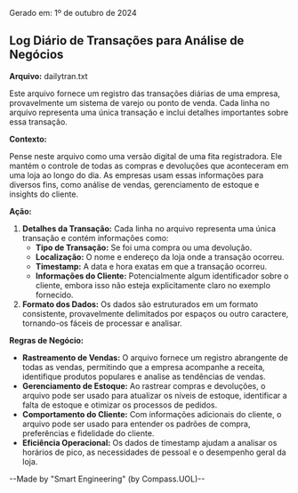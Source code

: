 Gerado em: 1º de outubro de 2024

##  Log Diário de Transações para Análise de Negócios

**Arquivo:**  dailytran.txt

Este arquivo fornece um registro das transações diárias de uma empresa, provavelmente um sistema de varejo ou ponto de venda. Cada linha no arquivo representa uma única transação e inclui detalhes importantes sobre essa transação.

**Contexto:**

Pense neste arquivo como uma versão digital de uma fita registradora. Ele mantém o controle de todas as compras e devoluções que aconteceram em uma loja ao longo do dia. As empresas usam essas informações para diversos fins, como análise de vendas, gerenciamento de estoque e insights do cliente.

**Ação:**

1. **Detalhes da Transação:** Cada linha no arquivo representa uma única transação e contém informações como:
    - **Tipo de Transação:** Se foi uma compra ou uma devolução.
    - **Localização:** O nome e endereço da loja onde a transação ocorreu.
    - **Timestamp:** A data e hora exatas em que a transação ocorreu.
    - **Informações do Cliente:** Potencialmente algum identificador sobre o cliente, embora isso não esteja explicitamente claro no exemplo fornecido.
2. **Formato dos Dados:** Os dados são estruturados em um formato consistente, provavelmente delimitados por espaços ou outro caractere, tornando-os fáceis de processar e analisar.

**Regras de Negócio:**

* **Rastreamento de Vendas:** O arquivo fornece um registro abrangente de todas as vendas, permitindo que a empresa acompanhe a receita, identifique produtos populares e analise as tendências de vendas.
* **Gerenciamento de Estoque:** Ao rastrear compras e devoluções, o arquivo pode ser usado para atualizar os níveis de estoque, identificar a falta de estoque e otimizar os processos de pedidos.
* **Comportamento do Cliente:** Com informações adicionais do cliente, o arquivo pode ser usado para entender os padrões de compra, preferências e fidelidade do cliente.
* **Eficiência Operacional:** Os dados de timestamp ajudam a analisar os horários de pico, as necessidades de pessoal e o desempenho geral da loja.

--Made by "Smart Engineering" (by Compass.UOL)--